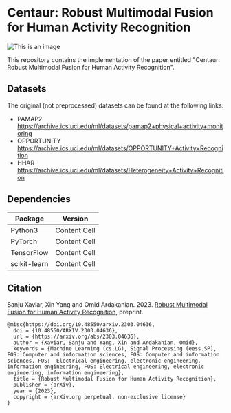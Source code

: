 # Centaur: Robust Multimodal Fusion for Human Activity Recognition
![This is an image](https://img.shields.io/badge/license-MIT-green)

This repository contains the implementation of the paper entitled "Centaur: Robust Multimodal Fusion for Human Activity Recognition".

## Datasets
The original (not preprocessed) datasets can be found at the following links:

 * PAMAP2 https://archive.ics.uci.edu/ml/datasets/pamap2+physical+activity+monitoring
 * OPPORTUNITY https://archive.ics.uci.edu/ml/datasets/OPPORTUNITY+Activity+Recognition
 * HHAR https://archive.ics.uci.edu/ml/datasets/Heterogeneity+Activity+Recognition


## Dependencies
Package       | Version
------------- | -------------
Python3       | Content Cell
PyTorch       | Content Cell
TensorFlow    | Content Cell
scikit-learn  | Content Cell

## Citation
Sanju Xaviar, Xin Yang and Omid Ardakanian. 2023. [Robust Multimodal Fusion for Human Activity Recognition](https://arxiv.org/abs/2303.04636), preprint.
```
@misc{https://doi.org/10.48550/arxiv.2303.04636,
  doi = {10.48550/ARXIV.2303.04636},
  url = {https://arxiv.org/abs/2303.04636}, 
  author = {Xaviar, Sanju and Yang, Xin and Ardakanian, Omid}, 
  keywords = {Machine Learning (cs.LG), Signal Processing (eess.SP), FOS: Computer and information sciences, FOS: Computer and information sciences, FOS:  Electrical engineering, electronic engineering, information engineering, FOS: Electrical engineering, electronic engineering, information engineering},
  title = {Robust Multimodal Fusion for Human Activity Recognition},
  publisher = {arXiv},
  year = {2023},
  copyright = {arXiv.org perpetual, non-exclusive license}
}
```
